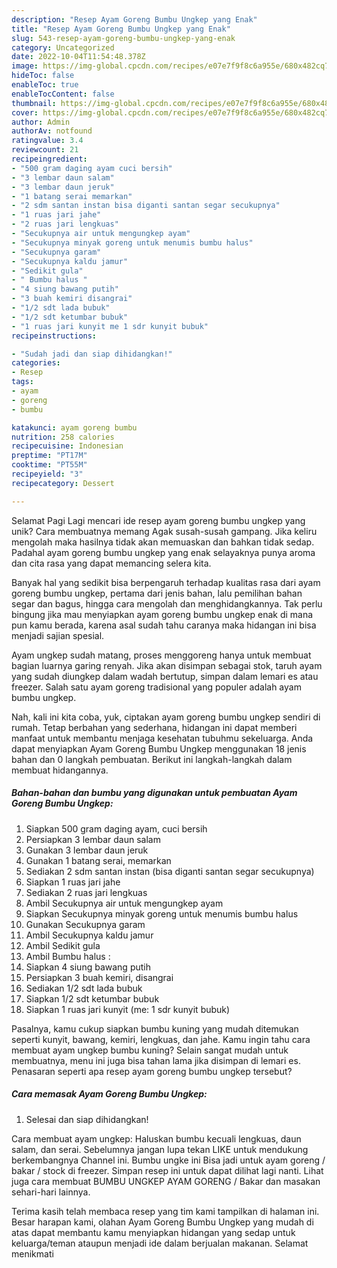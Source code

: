 ```yaml
---
description: "Resep Ayam Goreng Bumbu Ungkep yang Enak"
title: "Resep Ayam Goreng Bumbu Ungkep yang Enak"
slug: 543-resep-ayam-goreng-bumbu-ungkep-yang-enak
category: Uncategorized
date: 2022-10-04T11:54:48.378Z
image: https://img-global.cpcdn.com/recipes/e07e7f9f8c6a955e/680x482cq70/ayam-goreng-bumbu-ungkep-foto-resep-utama.jpg
hideToc: false
enableToc: true
enableTocContent: false
thumbnail: https://img-global.cpcdn.com/recipes/e07e7f9f8c6a955e/680x482cq70/ayam-goreng-bumbu-ungkep-foto-resep-utama.jpg
cover: https://img-global.cpcdn.com/recipes/e07e7f9f8c6a955e/680x482cq70/ayam-goreng-bumbu-ungkep-foto-resep-utama.jpg
author: Admin
authorAv: notfound
ratingvalue: 3.4
reviewcount: 21
recipeingredient:
- "500 gram daging ayam cuci bersih"
- "3 lembar daun salam"
- "3 lembar daun jeruk"
- "1 batang serai memarkan"
- "2 sdm santan instan bisa diganti santan segar secukupnya"
- "1 ruas jari jahe"
- "2 ruas jari lengkuas"
- "Secukupnya air untuk mengungkep ayam"
- "Secukupnya minyak goreng untuk menumis bumbu halus"
- "Secukupnya garam"
- "Secukupnya kaldu jamur"
- "Sedikit gula"
- " Bumbu halus "
- "4 siung bawang putih"
- "3 buah kemiri disangrai"
- "1/2 sdt lada bubuk"
- "1/2 sdt ketumbar bubuk"
- "1 ruas jari kunyit me 1 sdr kunyit bubuk"
recipeinstructions:

- "Sudah jadi dan siap dihidangkan!"
categories:
- Resep
tags:
- ayam
- goreng
- bumbu

katakunci: ayam goreng bumbu 
nutrition: 258 calories
recipecuisine: Indonesian
preptime: "PT17M"
cooktime: "PT55M"
recipeyield: "3"
recipecategory: Dessert

---
```



Selamat Pagi Lagi mencari ide resep ayam goreng bumbu ungkep yang unik? Cara membuatnya memang Agak susah-susah gampang. Jika keliru mengolah maka hasilnya tidak akan memuaskan dan bahkan tidak sedap. Padahal ayam goreng bumbu ungkep yang enak selayaknya punya aroma dan cita rasa yang dapat memancing selera kita.


Banyak hal yang sedikit bisa berpengaruh terhadap kualitas rasa dari ayam goreng bumbu ungkep, pertama dari jenis bahan, lalu pemilihan bahan segar dan bagus, hingga cara mengolah dan menghidangkannya. Tak perlu bingung jika mau menyiapkan ayam goreng bumbu ungkep enak di mana pun kamu berada, karena asal sudah tahu caranya maka hidangan ini bisa menjadi sajian spesial.

Ayam ungkep sudah matang, proses menggoreng hanya untuk membuat bagian luarnya garing renyah. Jika akan disimpan sebagai stok, taruh ayam yang sudah diungkep dalam wadah bertutup, simpan dalam lemari es atau freezer. Salah satu ayam goreng tradisional yang populer adalah ayam bumbu ungkep.


Nah, kali ini kita coba, yuk, ciptakan ayam goreng bumbu ungkep sendiri di rumah. Tetap berbahan yang sederhana, hidangan ini dapat memberi manfaat untuk membantu menjaga kesehatan tubuhmu sekeluarga. Anda dapat menyiapkan Ayam Goreng Bumbu Ungkep menggunakan 18 jenis bahan dan 0 langkah pembuatan. Berikut ini langkah-langkah dalam membuat hidangannya.

<!--inarticleads1-->

##### Bahan-bahan dan bumbu yang digunakan untuk pembuatan Ayam Goreng Bumbu Ungkep:

1. Siapkan 500 gram daging ayam, cuci bersih
1. Persiapkan 3 lembar daun salam
1. Gunakan 3 lembar daun jeruk
1. Gunakan 1 batang serai, memarkan
1. Sediakan 2 sdm santan instan (bisa diganti santan segar secukupnya)
1. Siapkan 1 ruas jari jahe
1. Sediakan 2 ruas jari lengkuas
1. Ambil Secukupnya air untuk mengungkep ayam
1. Siapkan Secukupnya minyak goreng untuk menumis bumbu halus
1. Gunakan Secukupnya garam
1. Ambil Secukupnya kaldu jamur
1. Ambil Sedikit gula
1. Ambil  Bumbu halus :
1. Siapkan 4 siung bawang putih
1. Persiapkan 3 buah kemiri, disangrai
1. Sediakan 1/2 sdt lada bubuk
1. Siapkan 1/2 sdt ketumbar bubuk
1. Siapkan 1 ruas jari kunyit (me: 1 sdr kunyit bubuk)


Pasalnya, kamu cukup siapkan bumbu kuning yang mudah ditemukan seperti kunyit, bawang, kemiri, lengkuas, dan jahe. Kamu ingin tahu cara membuat ayam ungkep bumbu kuning? Selain sangat mudah untuk membuatnya, menu ini juga bisa tahan lama jika disimpan di lemari es. Penasaran seperti apa resep ayam goreng bumbu ungkep tersebut? 

<!--inarticleads2-->

##### Cara memasak Ayam Goreng Bumbu Ungkep:


1. Selesai dan siap dihidangkan!

Cara membuat ayam ungkep: Haluskan bumbu kecuali lengkuas, daun salam, dan serai. Sebelumnya jangan lupa tekan LIKE untuk mendukung berkembangnya Channel ini. Bumbu ungke ini Bisa jadi untuk ayam goreng / bakar / stock di freezer. Simpan resep ini untuk dapat dilihat lagi nanti. Lihat juga cara membuat BUMBU UNGKEP AYAM GORENG / Bakar dan masakan sehari-hari lainnya. 

Terima kasih telah membaca resep yang tim kami tampilkan di halaman ini. Besar harapan kami, olahan Ayam Goreng Bumbu Ungkep yang mudah di atas dapat membantu kamu menyiapkan hidangan yang sedap untuk keluarga/teman ataupun menjadi ide dalam berjualan makanan. Selamat menikmati
